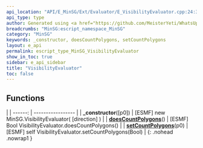 ```yaml
---
api_location: "API/E_MinSG/Ext/Evaluator/E_VisibilityEvaluator.cpp:24:30"
api_type: type
author: Generated using <a href="https://github.com/MeisterYeti/WhatsUpDoc">WhatsUpDoc</a>
breadcrumbs: "MinSG:escript_namespace_MinSG"
category: "MinSG"
keywords: _constructor, doesCountPolygons, setCountPolygons
layout: e_api
permalink: escript_type_MinSG_VisibilityEvaluator
show_in_toc: true
sidebar: e_api_sidebar
title: "VisibilityEvaluator"
toc: false
---
```


## Functions

|
| ------: | ----------------- |
| **_constructor**([p0]) | [ESMF] new MinSG.VisibilityEvaluator( [direction] )	 |
| **[doesCountPolygons](classMinSG_1_1Evaluators_1_1VisibilityEvaluator#classMinSG_1_1Evaluators_1_1VisibilityEvaluator_1a32a74cb327c0302380f8c8889ee2a0bf)**() | [ESMF] Bool VisibilityEvaluator.doesCountPolygons()  |
| **[setCountPolygons](classMinSG_1_1Evaluators_1_1VisibilityEvaluator#classMinSG_1_1Evaluators_1_1VisibilityEvaluator_1a7bca315f7b69829a23b012683e68d1f4)**(p0) | [ESMF] self VisibilityEvaluator.setCountPolygons(Bool)  |
{: .nohead .nowrap1 }
